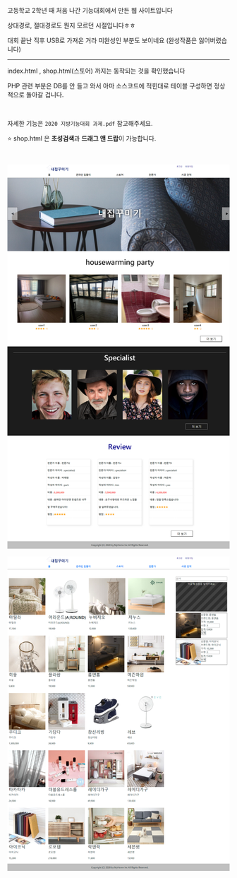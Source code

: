 고등학교 2학년 때 처음 나간 기능대회에서 만든 웹 사이트입니다

상대경로, 절대경로도 뭔지 모르던 시절입니다ㅎㅎ

대회 끝난 직후 USB로 가져온 거라 미완성인 부분도 보이네요 (완성작품은 잃어버렸습니다)

---

index.html , shop.html(스토어) 까지는 동작되는 것을 확인했습니다

PHP 관련 부분은 DB를 안 들고 와서 아마 소스코드에 적힌대로 테이블 구성하면 정상적으로 돌아갈 겁니다.

<br>

자세한 기능은 `2020 지방기능대회 과제.pdf` 참고해주세요.

⭐ shop.html 은 **초성검색**과 **드래그 앤 드랍**이 가능합니다.

<br>

![main_img](./Design/main.png)

![shop_img](./Design/sub.png)

